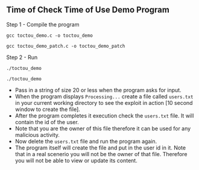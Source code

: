 ## Time of Check Time of Use Demo Program

Step 1 - Compile the program

`gcc toctou_demo.c -o toctou_demo`

`gcc toctou_demo_patch.c -o toctou_demo_patch`

Step 2 - Run

`./toctou_demo`

`./toctou_demo`

- Pass in a string of size 20 or less when the program asks for input.
- When the program displays `Processing...` create a file called `users.txt` in your current working directory to see the exploit in action [10 second window to create the file].
- After the program completes it execution check the `users.txt` file. It will contain the id of the user.
- Note that you are the owner of this file therefore it can be used for any malicious activity.
- Now delete the `users.txt` file and run the program again.
- The program itself will create the file and put in the user id in it. Note that in a real scenerio you
will not be the owner of that file. Therefore you will not be able to view or update its content.

